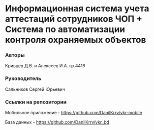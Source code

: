 # Информационная система учета аттестаций сотрудников ЧОП + Система по автоматизации контроля охраняемых объектов
### Авторы
Кривцев Д.В. и Алексеев И.А. гр.4416
### Руководитель 
Сальников Сергей Юрьевич
### Ссылки на репозитории
Мобильное приложение - https://github.com/DanilKrrv/vkr-mobile

База данных - https://github.com/DanilKrrv/vkr_bd